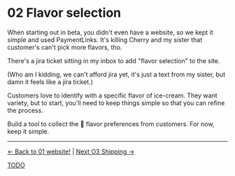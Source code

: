 # 02 Flavor selection

When starting out in beta, you didn't even have a website, so we kept it simple
and used PaymentLinks. It's killing Cherry and my sister that customer's can't
pick more flavors, tho.

There's a jira ticket sitting in my inbox to add "flavor selection" to the site.

(Who am I kidding, we can't afford jira yet, it's just a text from my
sister, but damn it feels like a jira ticket.)


Customers love to identify with a specific flavor of ice-cream. They want
variety, but to start, you'll need to keep things simple so that you can refine
the process.

Build a tool to collect the 🍨 flavor preferences from customers. For now, keep it
simple.


---

[<- Back to 01 website!](./01-website.md)
|
[Next O3 Shipping ->](./03-shipping.md)

[TODO](../TODO.md)
